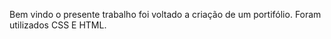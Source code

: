 Bem vindo o presente trabalho foi voltado a criação de um portifólio.
Foram utilizados CSS E HTML.

